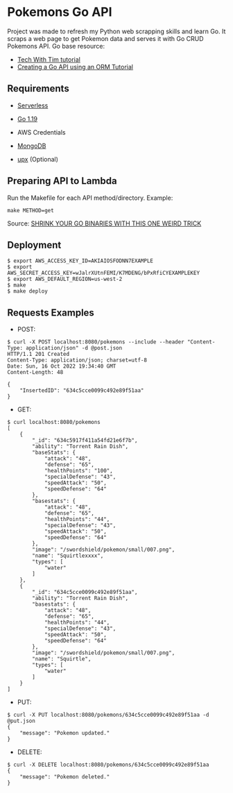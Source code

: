 # Pokemons Go API 

Project was made to refresh my Python web scrapping skills and learn Go. It scraps a web page to get Pokemon data and serves it with Go CRUD Pokemons API. Go base resource:
- [Tech With Tim tutorial](https://www.youtube.com/watch?v=bj77B59nkTQ)
- [Creating a Go API using an ORM Tutorial](https://www.youtube.com/watch?v=VAGodyl84OY)

## Requirements

- [Serverless](https://www.serverless.com/framework/docs/install-standalone)

- [Go 1.19](https://go.dev/dl/)

- AWS Credentials

- [MongoDB](https://www.mongodb.com/es/cloud)

- [upx](https://github.com/upx/upx/releases) (Optional)

## Preparing API to Lambda

Run the Makefile for each API method/directory. Example:

``make METHOD=get``

Source: [SHRINK YOUR GO BINARIES WITH THIS ONE WEIRD TRICK](https://words.filippo.io/shrink-your-go-binaries-with-this-one-weird-trick/)

## Deployment

~~~~
$ export AWS_ACCESS_KEY_ID=AKIAIOSFODNN7EXAMPLE
$ export AWS_SECRET_ACCESS_KEY=wJalrXUtnFEMI/K7MDENG/bPxRfiCYEXAMPLEKEY
$ export AWS_DEFAULT_REGION=us-west-2
$ make
$ make deploy
~~~~

## Requests Examples

- POST:
~~~~
$ curl -X POST localhost:8080/pokemons --include --header "Content-Type: application/json" -d @post.json
HTTP/1.1 201 Created
Content-Type: application/json; charset=utf-8
Date: Sun, 16 Oct 2022 19:34:40 GMT
Content-Length: 48

{
    "InsertedID": "634c5cce0099c492e89f51aa"
}
~~~~

- GET:

~~~~
$ curl localhost:8080/pokemons
[
    {
        "_id": "634c5917f411a54fd21e6f7b",
        "ability": "Torrent Rain Dish",
        "baseStats": {
            "attack": "48",
            "defense": "65",
            "healthPoints": "100",
            "specialDefense": "43",
            "speedAttack": "50",
            "speedDefense": "64"
        },
        "basestats": {
            "attack": "48",
            "defense": "65",
            "healthPoints": "44",
            "specialDefense": "43",
            "speedAttack": "50",
            "speedDefense": "64"
        },
        "image": "/swordshield/pokemon/small/007.png",
        "name": "Squirtlexxxx",
        "types": [
            "water"
        ]
    },
    {
        "_id": "634c5cce0099c492e89f51aa",
        "ability": "Torrent Rain Dish",
        "basestats": {
            "attack": "48",
            "defense": "65",
            "healthPoints": "44",
            "specialDefense": "43",
            "speedAttack": "50",
            "speedDefense": "64"
        },
        "image": "/swordshield/pokemon/small/007.png",
        "name": "Squirtle",
        "types": [
            "water"
        ]
    }
]
~~~~

- PUT:

~~~~
$ curl -X PUT localhost:8080/pokemons/634c5cce0099c492e89f51aa -d @put.json
{
    "message": "Pokemon updated."
}
~~~~

- DELETE:

~~~~
$ curl -X DELETE localhost:8080/pokemons/634c5cce0099c492e89f51aa
{
    "message": "Pokemon deleted."
}
~~~~